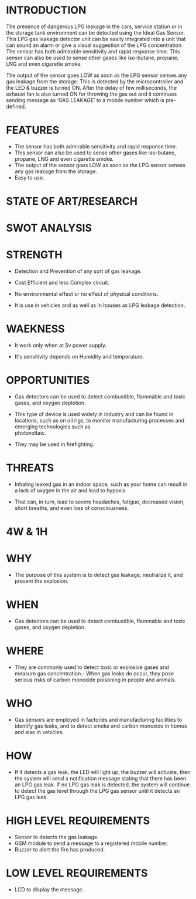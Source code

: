# INTRODUCTION

   The presence of dangerous LPG leakage in the cars, service station or in the storage tank environment can be detected using the Ideal Gas Sensor. This LPG gas leakage detector unit can be easily integrated into a unit that can sound an alarm or give a visual suggestion of the LPG concentration. The sensor has both admirable sensitivity and rapid response time. This sensor can also be used to sense other gases like iso-butane, propane, LNG and even cigarette smoke.
 
   The output of the sensor goes LOW as soon as the LPG sensor senses any gas leakage from the storage. This is detected by the microcontroller and the LED & buzzer is turned ON. After the delay of few milliseconds, the exhaust fan is also turned ON for throwing the gas out and it continues sending message as ‘GAS LEAKAGE’ to a mobile number which is pre-defined.
   
# FEATURES

*  The sensor has both admirable sensitivity and rapid response time.
*  This sensor can also be used to sense other gases like iso-butane, propane, LNG and even cigarette smoke. 
*  The output of the sensor goes LOW as soon as the LPG sensor senses any gas leakage from the storage.
*  Easy to use.


# STATE OF ART/RESEARCH

# SWOT ANALYSIS

# STRENGTH 

 - Detection and Prevention of any sort of gas leakage.

- Cost Efficient and less Complex circuit.

- No environmental effect or no effect of physical conditions.

- It is use in vehicles and as well as in houses as LPG leakage detection.

# WAEKNESS

- It work only when at 5v power supply.

- It's sensitivity depends on Humidity and temperature.

# OPPORTUNITIES

- Gas detectors can be used to detect combustible, flammable and toxic gases, and oxygen depletion. 

- This type of device is used widely in industry and can be found in locations, such as on oil rigs, to monitor manufacturing processes and emerging technologies such as         
  photovoltaic. 

- They may be used in firefighting.

# THREATS

- Inhaling leaked gas in an indoor space, such as your home can result in a lack of oxygen in the air and lead to hypoxia.

- That can, in turn, lead to severe headaches, fatigue, decreased vision, short breaths, and even loss of consciousness.

# 4W & 1H

# WHY

- The purpose of this system is to detect gas leakage, neutralize it, and prevent the explosion.

# WHEN

- Gas detectors can be used to detect combustible, flammable and toxic gases, and oxygen depletion.

# WHERE

- They are commonly used to detect toxic or explosive gases and measure gas concentration.- When gas leaks do occur, they pose serious risks of carbon monoxide poisoning in       people and animals. 

# WHO

- Gas sensors are employed in factories and manufacturing facilities to identify gas leaks, and to detect smoke and carbon monoxide in homes and also in vehicles.

# HOW

- If it detects a gas leak, the LED will light up, the buzzer will activate, then the system will send a notification message stating that there has been an LPG gas leak. If       no LPG gas leak is detected, the system will continue to detect the gas level through the LPG gas sensor until it detects an LPG gas leak.

# HIGH LEVEL REQUIREMENTS 
  - Sensor to detects the gas leakage.
  - GSM module to send a message to a registered mobile number.
  - Buzzer to alert the fire has produced.

# LOW LEVEL REQUIREMENTS
  - LCD to display the message.



